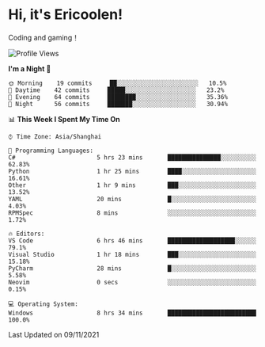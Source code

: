 # Hi, it's Ericoolen!
Coding and gaming！

<!--START_SECTION:waka-->
![Profile Views](http://img.shields.io/badge/Profile%20Views-0-blue)

**I'm a Night 🦉** 

```text
🌞 Morning    19 commits     ██░░░░░░░░░░░░░░░░░░░░░░░   10.5% 
🌆 Daytime    42 commits     █████░░░░░░░░░░░░░░░░░░░░   23.2% 
🌃 Evening    64 commits     ████████░░░░░░░░░░░░░░░░░   35.36% 
🌙 Night      56 commits     ███████░░░░░░░░░░░░░░░░░░   30.94%

```


📊 **This Week I Spent My Time On** 

```text
⌚︎ Time Zone: Asia/Shanghai

💬 Programming Languages: 
C#                       5 hrs 23 mins       ███████████████░░░░░░░░░░   62.83% 
Python                   1 hr 25 mins        ████░░░░░░░░░░░░░░░░░░░░░   16.61% 
Other                    1 hr 9 mins         ███░░░░░░░░░░░░░░░░░░░░░░   13.52% 
YAML                     20 mins             █░░░░░░░░░░░░░░░░░░░░░░░░   4.03% 
RPMSpec                  8 mins              ░░░░░░░░░░░░░░░░░░░░░░░░░   1.72%

🔥 Editors: 
VS Code                  6 hrs 46 mins       ███████████████████░░░░░░   79.1% 
Visual Studio            1 hr 18 mins        ███░░░░░░░░░░░░░░░░░░░░░░   15.18% 
PyCharm                  28 mins             █░░░░░░░░░░░░░░░░░░░░░░░░   5.58% 
Neovim                   0 secs              ░░░░░░░░░░░░░░░░░░░░░░░░░   0.15%

💻 Operating System: 
Windows                  8 hrs 34 mins       █████████████████████████   100.0%

```


 Last Updated on 09/11/2021
<!--END_SECTION:waka-->

